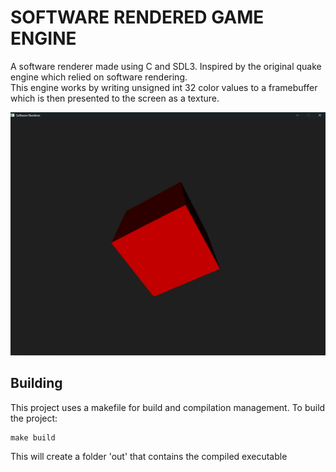 # SOFTWARE RENDERED GAME ENGINE
A software renderer made using C and SDL3. Inspired by the original quake engine which relied on software rendering.<br/>
This engine works by writing unsigned int 32 color values to a framebuffer which is then presented to the screen as a texture.

<img src="docs/cube_lit.png" alt="Cube lit" width="auto" />

## Building
This project uses a makefile for build and compilation management. To build the project:
``` make
make build
```
This will create a folder 'out' that contains the compiled executable